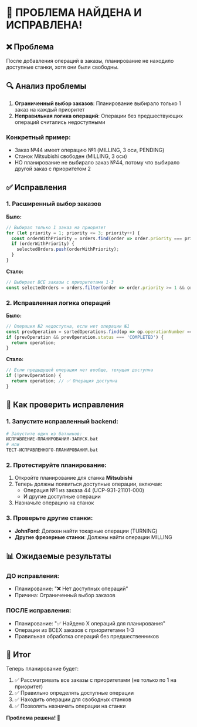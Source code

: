 # 🎯 ПРОБЛЕМА НАЙДЕНА И ИСПРАВЛЕНА!

## ❌ Проблема
После добавления операций в заказы, планирование не находило доступные станки, хотя они были свободны.

## 🔍 Анализ проблемы
1. **Ограниченный выбор заказов**: Планирование выбирало только 1 заказ на каждый приоритет
2. **Неправильная логика операций**: Операции без предшествующих операций считались недоступными

### Конкретный пример:
- Заказ №44 имеет операцию №1 (MILLING, 3 оси, PENDING)
- Станок Mitsubishi свободен (MILLING, 3 оси)  
- НО планирование не выбирало заказ №44, потому что выбирало другой заказ с приоритетом 2

## ✅ Исправления

### 1. Расширенный выбор заказов
**Было:**
```typescript
// Выбирал только 1 заказ на приоритет
for (let priority = 1; priority <= 3; priority++) {
  const orderWithPriority = orders.find(order => order.priority === priority);
  if (orderWithPriority) {
    selectedOrders.push(orderWithPriority);
  }
}
```

**Стало:**
```typescript
// Выбирает ВСЕ заказы с приоритетами 1-3
const selectedOrders = orders.filter(order => order.priority >= 1 && order.priority <= 3);
```

### 2. Исправленная логика операций  
**Было:**
```typescript
// Операция №2 недоступна, если нет операции №1
const prevOperation = sortedOperations.find(op => op.operationNumber === operation.operationNumber - 1);
if (prevOperation && prevOperation.status === 'COMPLETED') {
  return operation;
}
```

**Стало:**
```typescript
// Если предыдущей операции нет вообще, текущая доступна
if (!prevOperation) {
  return operation; // ✅ Операция доступна
}
```

## 🚀 Как проверить исправления

### 1. Запустите исправленный backend:
```bash
# Запустите один из батников:
ИСПРАВЛЕНИЕ-ПЛАНИРОВАНИЯ-ЗАПУСК.bat
# или
ТЕСТ-ИСПРАВЛЕННОГО-ПЛАНИРОВАНИЯ.bat  
```

### 2. Протестируйте планирование:
1. Откройте планирование для станка **Mitsubishi** 
2. Теперь должны появиться доступные операции, включая:
   - Операция №1 из заказа 44 (UCP-931-21101-000)
   - И другие доступные операции
3. Назначьте операцию на станок

### 3. Проверьте другие станки:
- **JohnFord**: Должен найти токарные операции (TURNING)
- **Другие фрезерные станки**: Должны найти операции MILLING

## 📊 Ожидаемые результаты

### ДО исправления:
- Планирование: "❌ Нет доступных операций"
- Причина: Ограниченный выбор заказов

### ПОСЛЕ исправления:  
- Планирование: "✅ Найдено X операций для планирования"
- Операции из ВСЕХ заказов с приоритетами 1-3
- Правильная обработка операций без предшественников

## 🎯 Итог
Теперь планирование будет:
1. ✅ Рассматривать все заказы с приоритетами (не только по 1 на приоритет)
2. ✅ Правильно определять доступные операции
3. ✅ Находить операции для свободных станков
4. ✅ Позволять назначать операции на станки

**Проблема решена! 🎉**
